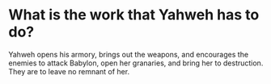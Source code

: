 # What is the work that Yahweh has to do?

Yahweh opens his armory, brings out the weapons, and encourages the enemies to attack Babylon, open her granaries, and bring her to destruction. They are to leave no remnant of her.
